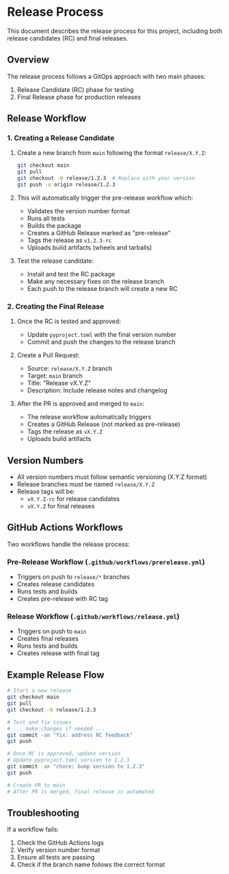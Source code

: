 # Release Process

This document describes the release process for this project, including both release candidates (RC) and final releases.

## Overview

The release process follows a GitOps approach with two main phases:
1. Release Candidate (RC) phase for testing
2. Final Release phase for production releases

## Release Workflow

### 1. Creating a Release Candidate

1. Create a new branch from `main` following the format `release/X.Y.Z`:
   ```bash
   git checkout main
   git pull
   git checkout -b release/1.2.3  # Replace with your version
   git push -u origin release/1.2.3
   ```

2. This will automatically trigger the pre-release workflow which:
   - Validates the version number format
   - Runs all tests
   - Builds the package
   - Creates a GitHub Release marked as "pre-release"
   - Tags the release as `v1.2.3-rc`
   - Uploads build artifacts (wheels and tarballs)

3. Test the release candidate:
   - Install and test the RC package
   - Make any necessary fixes on the release branch
   - Each push to the release branch will create a new RC

### 2. Creating the Final Release

1. Once the RC is tested and approved:
   - Update `pyproject.toml` with the final version number
   - Commit and push the changes to the release branch

2. Create a Pull Request:
   - Source: `release/X.Y.Z` branch
   - Target: `main` branch
   - Title: "Release vX.Y.Z"
   - Description: Include release notes and changelog

3. After the PR is approved and merged to `main`:
   - The release workflow automatically triggers
   - Creates a GitHub Release (not marked as pre-release)
   - Tags the release as `vX.Y.Z`
   - Uploads build artifacts

## Version Numbers

- All version numbers must follow semantic versioning (X.Y.Z format)
- Release branches must be named `release/X.Y.Z`
- Release tags will be:
  - `vX.Y.Z-rc` for release candidates
  - `vX.Y.Z` for final releases

## GitHub Actions Workflows

Two workflows handle the release process:

### Pre-Release Workflow (`.github/workflows/prerelease.yml`)
- Triggers on push to `release/*` branches
- Creates release candidates
- Runs tests and builds
- Creates pre-release with RC tag

### Release Workflow (`.github/workflows/release.yml`)
- Triggers on push to `main`
- Creates final releases
- Runs tests and builds
- Creates release with final tag

## Example Release Flow

```bash
# Start a new release
git checkout main
git pull
git checkout -b release/1.2.3

# Test and fix issues
# ... make changes if needed ...
git commit -am "fix: address RC feedback"
git push

# Once RC is approved, update version
# Update pyproject.toml version to 1.2.3
git commit -am "chore: bump version to 1.2.3"
git push

# Create PR to main
# After PR is merged, final release is automated
```

## Troubleshooting

If a workflow fails:
1. Check the GitHub Actions logs
2. Verify version number format
3. Ensure all tests are passing
4. Check if the branch name follows the correct format 